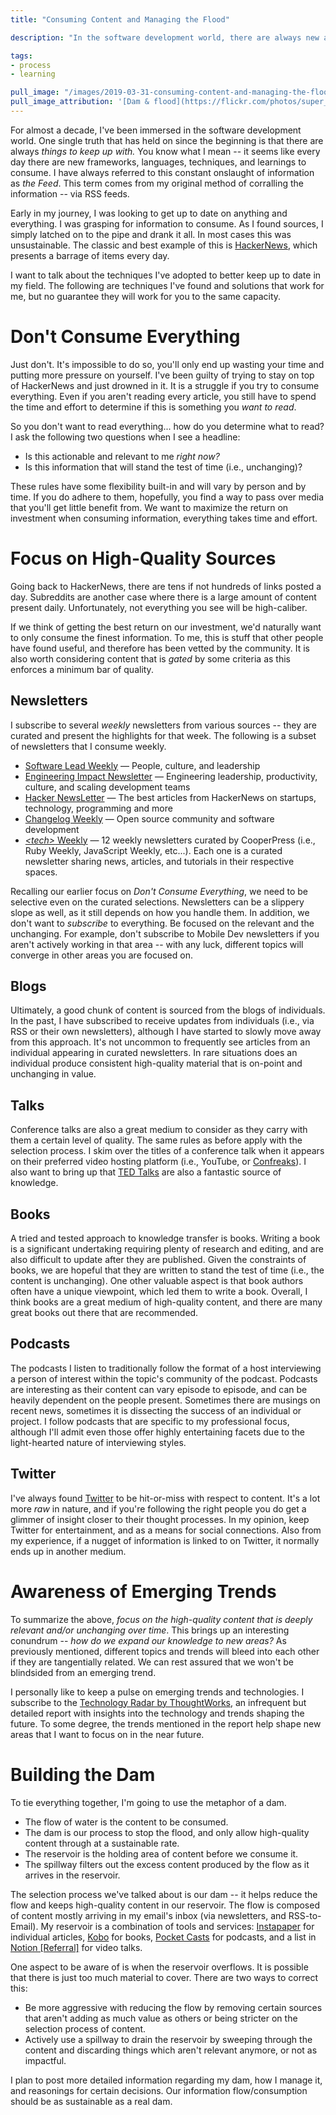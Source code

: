 ```yaml
---
title: "Consuming Content and Managing the Flood"

description: "In the software development world, there are always new articles and content to consume. Learn how I keep on top of it all and focus on keeping the flood of information to a sustainable level."

tags:
- process
- learning

pull_image: "/images/2019-03-31-consuming-content-and-managing-the-flood/flood.jpg"
pull_image_attribution: '[Dam & flood](https://flickr.com/photos/super_lapin/2998428149 "Dam & flood") by [Richard Weil](https://flickr.com/people/super_lapin) is licensed under [CC BY-ND](https://creativecommons.org/licenses/by-nd/2.0/)'
---
```


For almost a decade, I've been immersed in the software development world. One single truth that has held on since the beginning is that there are always _things to keep up with._ You know what I mean -- it seems like every day there are new frameworks, languages, techniques, and learnings to consume. I have always referred to this constant onslaught of information as _the Feed_. This term comes from my original method of corralling the information -- via RSS feeds.

Early in my journey, I was looking to get up to date on anything and everything. I was grasping for information to consume. As I found sources, I simply latched on to the pipe and drank it all. In most cases this was unsustainable. The classic and best example of this is [HackerNews](https://news.ycombinator.com/), which presents a barrage of items every day.

I want to talk about the techniques I've adopted to better keep up to date in my field. The following are techniques I've found and solutions that work for me, but no guarantee they will work for you to the same capacity.

# Don't Consume Everything

Just don't. It's impossible to do so, you'll only end up wasting your time and putting more pressure on yourself. I've been guilty of trying to stay on top of HackerNews and just drowned in it. It is a struggle if you try to consume everything. Even if you aren't reading every article, you still have to spend the time and effort to determine if this is something you _want to read_.

So you don't want to read everything... how do you determine what to read? I ask the following two questions when I see a headline:

- Is this actionable and relevant to me _right now?_
- Is this information that will stand the test of time (i.e., unchanging)?

These rules have some flexibility built-in and will vary by person and by time. If you do adhere to them, hopefully, you find a way to pass over media that you'll get little benefit from. We want to maximize the return on investment when consuming information, everything takes time and effort.

# Focus on High-Quality Sources

Going back to HackerNews, there are tens if not hundreds of links posted a day. Subreddits are another case where there is a large amount of content present daily. Unfortunately, not everything you see will be high-caliber.

If we think of getting the best return on our investment, we'd naturally want to only consume the finest information. To me, this is stuff that other people have found useful, and therefore has been vetted by the community. It is also worth considering content that is _gated_ by some criteria as this enforces a minimum bar of quality.

## Newsletters

I subscribe to several _weekly_ newsletters from various sources -- they are curated and present the highlights for that week. The following is a subset of newsletters that I consume weekly.

- [Software Lead Weekly](https://softwareleadweekly.com/) — People, culture, and leadership
- [Engineering Impact Newsletter](https://www.gitprime.com/engineering-impact/) — Engineering leadership, productivity, culture, and scaling development teams
- [Hacker NewsLetter](https://hackernewsletter.com/) — The best articles from HackerNews on startups, technology, programming and more
- [Changelog Weekly](https://changelog.com/weekly) — Open source community and software development
- [_\<tech\>_ Weekly](https://cooperpress.com/publications/) — 12 weekly newsletters curated by CooperPress (i.e., Ruby Weekly, JavaScript Weekly, etc...). Each one is a curated newsletter sharing news, articles, and tutorials in their respective spaces.

Recalling our earlier focus on _Don't Consume Everything_, we need to be selective even on the curated selections. Newsletters can be a slippery slope as well, as it still depends on how you handle them. In addition, we don't want to _subscribe_ to everything. Be focused on the relevant and the unchanging. For example, don't subscribe to Mobile Dev newsletters if you aren't actively working in that area -- with any luck, different topics will converge in other areas you are focused on.

## Blogs

Ultimately, a good chunk of content is sourced from the blogs of individuals. In the past, I have subscribed to receive updates from individuals (i.e., via RSS or their own newsletters), although I have started to slowly move away from this approach. It's not uncommon to frequently see articles from an individual appearing in curated newsletters. In rare situations does an individual produce consistent high-quality material that is on-point and unchanging in value.

## Talks

Conference talks are also a great medium to consider as they carry with them a certain level of quality. The same rules as before apply with the selection process. I skim over the titles of a conference talk when it appears on their preferred video hosting platform (i.e., YouTube, or [Confreaks](https://confreaks.tv/)). I also want to bring up that [TED Talks](https://www.ted.com/talks) are also a fantastic source of knowledge.

## Books

A tried and tested approach to knowledge transfer is books. Writing a book is a significant undertaking requiring plenty of research and editing, and are also difficult to update after they are published. Given the constraints of books, we are hopeful that they are written to stand the test of time (i.e., the content is unchanging). One other valuable aspect is that book authors often have a unique viewpoint, which led them to write a book. Overall, I think books are a great medium of high-quality content, and there are many great books out there that are recommended.

## Podcasts

The podcasts I listen to traditionally follow the format of a host interviewing a person of interest within the topic's community of the podcast. Podcasts are interesting as their content can vary episode to episode, and can be heavily dependent on the people present. Sometimes there are musings on recent news, sometimes it is dissecting the success of an individual or project. I follow podcasts that are specific to my professional focus, although I'll admit even those offer highly entertaining facets due to the light-hearted nature of interviewing styles.

## Twitter

I've always found [Twitter](https://twitter.com/) to be hit-or-miss with respect to content. It's a lot more _raw_ in nature, and if you're following the right people you do get a glimmer of insight closer to their thought processes. In my opinion, keep Twitter for entertainment, and as a means for social connections. Also from my experience, if a nugget of information is linked to on Twitter, it normally ends up in another medium.

# Awareness of Emerging Trends

To summarize the above, _focus on the high-quality content that is deeply relevant and/or unchanging over time_. This brings up an interesting conundrum -- _how do we expand our knowledge to new areas?_ As previously mentioned, different topics and trends will bleed into each other if they are tangentially related. We can rest assured that we won't be blindsided from an emerging trend.

I personally like to keep a pulse on emerging trends and technologies. I subscribe to the [Technology Radar by ThoughtWorks](https://www.thoughtworks.com/radar), an infrequent but detailed report with insights into the technology and trends shaping the future. To some degree, the trends mentioned in the report help shape new areas that I want to focus on in the near future.

# Building the Dam

To tie everything together, I'm going to use the metaphor of a dam.

- The flow of water is the content to be consumed.
- The dam is our process to stop the flood, and only allow high-quality content through at a sustainable rate.
- The reservoir is the holding area of content before we consume it.
- The spillway filters out the excess content produced by the flow as it arrives in the reservoir.

The selection process we've talked about is our dam -- it helps reduce the flow and keeps high-quality content in our reservoir. The flow is composed of content mostly arriving in my email's inbox (via newsletters, and RSS-to-Email). My reservoir is a combination of tools and services: [Instapaper](https://www.instapaper.com) for individual articles, [Kobo](https://www.kobo.com/) for books, [Pocket Casts](https://www.pocketcasts.com/) for podcasts, and a list in [Notion [Referral]](https://www.notion.so/?r=6b8d609eb50943419db4d87c67fa558e) for video talks.

One aspect to be aware of is when the reservoir overflows. It is possible that there is just too much material to cover. There are two ways to correct this:

- Be more aggressive with reducing the flow by removing certain sources that aren't adding as much value as others or being stricter on the selection process of content.
- Actively use a spillway to drain the reservoir by sweeping through the content and discarding things which aren't relevant anymore, or not as impactful.

I plan to post more detailed information regarding my dam, how I manage it, and reasonings for certain decisions. Our information flow/consumption should be as sustainable as a real dam.

